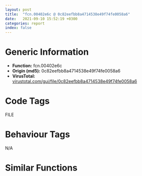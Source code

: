```yaml
---
layout: post
title:  "fcn.00402e6c @ 0c82eefbb8a4714538e49f74fe0058a6"
date:   2021-09-10 15:52:19 +0300
categories: report
index: false
---
```


# Generic Information
- **Function:** fcn.00402e6c
- **Origin (md5):** 0c82eefbb8a4714538e49f74fe0058a6
- **VirusTotal:** [virustotal.com/gui/file/0c82eefbb8a4714538e49f74fe0058a6][virustotal_ref]

# Code Tags
<span class="tag" id="FILE">FILE</span>


# Behaviour Tags
<span class="bhv-tag" id="na">N/A</span>

# Similar Functions
<script type="text/javascript" src="https://www.gstatic.com/charts/loader.js"></script>
<script type="text/javascript">

    google.charts.load('current', {'packages':['corechart']});
    google.charts.setOnLoadCallback(drawChart);

    function drawChart() {
    var data = new google.visualization.DataTable();
        data.addColumn('number', 'X');
        data.addColumn('number', 'Y');
        data.addColumn({type: 'string', role: 'tooltip', 'p': {'html': true}});
        data.addColumn({'type': 'string', 'role': 'style'});
        
        data.addRows([
    [-116.32703399658203, 223.261962890625, '<b><a href="/report/fcn.00402e6c@0c82eefbb8a4714538e49f74fe0058a6">fcn.00402e6c</a><br>@0c82eefbb8a4714538e49f74fe0058a6</b><br>push ebp<br>mov ebp, esp<br>sub esp, 0x54<br>push ebx<br>push esi<br>mov esi, dword[ebp+0x14]<br>push edi<br>mov edi, dword[ebp+0x10]<br>mov dword[ebp-8], esi<br>test edi, edi<br>jne 0x402e89<br>mov dword[ebp-8], 0x8000<br>and dword[ebp-4], 0<br>mov ebx, edi<br>test edi, edi<br>jne 0x402e98<br>mov ebx, 0x417c70<br>mov eax, dword[ebp+8]<br>test eax, eax<br>jl 0x402ead<br>mov ecx, dword[0x446f18]<br>add ecx, eax<br>push ecx<br>call fcn.00403091<br>lea eax, [ebp+0x14]<br>push 4<br>push eax<br>call fcn.0040305f<br>test eax, eax<br>je 0x40300a<br>test byte[ebp+0x17], 0x80<br>je 0x402ff3<br>call dword[sym.imp.KERNEL32.dll_GetTickCount]<br>mov ecx, 0x413be0<br>mov dword[ebp-0xc], eax<br>call fcn.00405f6f<br>and dword[ebp+0x14], 0x7fffffff<br>mov eax, dword[ebp+0x14]<br>mov dword[ebp+8], eax<br>jle 0x403055<br>mov esi, 0x4000<br>cmp dword[ebp+0x14], esi<br>jge 0x402efd<br>mov esi, dword[ebp+0x14]<br>mov edi, 0x413c70<br>push esi<br>push edi<br>call fcn.0040305f<br>test eax, eax<br>je 0x40300a<br>sub dword[ebp+0x14], esi<br>mov dword[0x413bf8], edi<br>mov dword[0x413bfc], esi<br>mov eax, dword[ebp-8]<br>mov ecx, 0x413be0<br>mov dword[0x413c00], ebx<br>mov dword[0x413c04], eax<br>call fcn.00405f8f<br>test eax, eax<br>mov dword[ebp-0x14], eax<br>jl 0x402feb<br>mov esi, dword[0x413c00]<br>sub esi, ebx<br>call dword[sym.imp.KERNEL32.dll_GetTickCount]<br>test byte[0x446f74], 1<br>mov edi, eax<br>je 0x402f9f<br>sub eax, dword[ebp-0xc]<br>cmp eax, 0xc8<br>ja 0x402f6c<br>cmp dword[ebp+0x14], 0<br>jne 0x402f9f<br>mov eax, dword[ebp+8]<br>push dword[ebp+8]<br>sub eax, dword[ebp+0x14]<br>push 0x64<br>push eax<br>call dword[sym.imp.KERNEL32.dll_MulDiv]<br>push eax<br>lea eax, [ebp-0x54]<br>push str....__d__<br>push eax<br>call dword[sym.imp.USER32.dll_wsprintfA]<br>add esp, 0xc<br>lea eax, [ebp-0x54]<br>push eax<br>push 0<br>call fcn.00404e71<br>mov dword[ebp-0xc], edi<br>xor eax, eax<br>cmp esi, eax<br>je 0x402fe0<br>cmp dword[ebp+0x10], eax<br>jne 0x402fc8<br>push eax<br>lea eax, [ebp-0x10]<br>push eax<br>push esi<br>push ebx<br>push dword[ebp+0xc]<br>call dword[sym.imp.KERNEL32.dll_WriteFile]<br>test eax, eax<br>je 0x402fef<br>cmp dword[ebp-0x10], esi<br>jne 0x402fef<br>add dword[ebp-4], esi<br>jmp 0x402fd4<br>add dword[ebp-4], esi<br>sub dword[ebp-8], esi<br>mov ebx, dword[0x413c00]<br>cmp dword[ebp-0x14], 1<br>jne 0x402f20<br>jmp 0x403055<br>cmp dword[ebp+0x14], eax<br>jg 0x402ef0<br>jmp 0x403055<br>push 0xfffffffffffffffc<br>jmp 0x40300c<br>push 0xfffffffffffffffe<br>jmp 0x40300c<br>test edi, edi<br>je 0x40304a<br>cmp dword[ebp+0x14], esi<br>jge 0x402fff<br>mov esi, dword[ebp+0x14]<br>push esi<br>push edi<br>call fcn.0040305f<br>test eax, eax<br>jne 0x403052<br>push 0xfffffffffffffffd<br>pop eax<br>jmp 0x403058<br>mov esi, dword[ebp-8]<br>cmp dword[ebp+0x14], esi<br>jge 0x40301a<br>mov esi, dword[ebp+0x14]<br>mov edi, 0x413c70<br>push esi<br>push edi<br>call fcn.0040305f<br>test eax, eax<br>je 0x40300a<br>lea eax, [ebp+0x10]<br>push 0<br>push eax<br>push esi<br>push edi<br>push dword[ebp+0xc]<br>call dword[sym.imp.KERNEL32.dll_WriteFile]<br>test eax, eax<br>je 0x402fef<br>cmp esi, dword[ebp+0x10]<br>jne 0x402fef<br>add dword[ebp-4], esi<br>sub dword[ebp+0x14], esi<br>cmp dword[ebp+0x14], 0<br>jg 0x40300f<br>jmp 0x403055<br>mov dword[ebp-4], esi<br>mov eax, dword[ebp-4]<br>pop edi<br>pop esi<br>pop ebx<br>leave <br>ret 0x10<br><eoc> ', 'point { fill-color: #e0440e; }'],
[-177.40907287597656, -249.50750732421875, '<b><a href="/report/fcn.0040337f@fc08a944a357dc216338592f13f65b60">fcn.0040337f</a><br>@fc08a944a357dc216338592f13f65b60</b><br>push ebp<br>mov ebp, esp<br>sub esp, 0x94<br>push ebx<br>push esi<br>mov esi, dword[ebp+0x14]<br>push edi<br>mov edi, dword[ebp+0x10]<br>mov dword[ebp-8], esi<br>test edi, edi<br>jne 0x40339f<br>mov dword[ebp-8], 0x8000<br>and dword[ebp-4], 0<br>mov ebx, edi<br>test edi, edi<br>jne 0x4033ae<br>mov ebx, 0x423150<br>mov eax, dword[ebp+8]<br>test eax, eax<br>js 0x4033c3<br>mov ecx, dword[0x472e18]<br>add ecx, eax<br>push ecx<br>call fcn.00403368<br>push 4<br>lea eax, [ebp+0x14]<br>push eax<br>call fcn.00403336<br>test eax, eax<br>jne 0x4033da<br>push 0xfffffffffffffffd<br>pop eax<br>jmp 0x403539<br>test dword[ebp+0x14], 0x80000000<br>je 0x403518<br>call dword[sym.imp.KERNEL32.dll_GetTickCount]<br>mov ecx, 0x433158<br>mov dword[ebp-0xc], eax<br>call fcn.004072f2<br>and dword[ebp+0x14], 0x7fffffff<br>mov eax, dword[ebp+0x14]<br>mov dword[ebp+8], eax<br>jle 0x403536<br>mov esi, 0x4000<br>cmp dword[ebp+0x14], esi<br>jge 0x40341a<br>mov esi, dword[ebp+0x14]<br>push esi<br>mov edi, 0x41f150<br>push edi<br>call fcn.00403336<br>test eax, eax<br>je 0x4033d2<br>sub dword[ebp+0x14], esi<br>mov dword[0x433170], edi<br>mov dword[0x433174], esi<br>mov eax, dword[ebp-8]<br>mov ecx, 0x433158<br>mov dword[0x433178], ebx<br>mov dword[0x43317c], eax<br>call fcn.00407312<br>mov dword[ebp-0x10], eax<br>test eax, eax<br>js 0x40350a<br>mov esi, dword[0x433178]<br>sub esi, ebx<br>call dword[sym.imp.KERNEL32.dll_GetTickCount]<br>test byte[0x472eb4], 1<br>mov edi, eax<br>je 0x4034be<br>sub eax, dword[ebp-0xc]<br>cmp eax, 0xc8<br>ja 0x403485<br>cmp dword[ebp+0x14], 0<br>jne 0x4034be<br>push dword[ebp+8]<br>mov eax, dword[ebp+8]<br>sub eax, dword[ebp+0x14]<br>push 0x64<br>push eax<br>call dword[sym.imp.KERNEL32.dll_MulDiv]<br>push eax<br>lea eax, [ebp-0x94]<br>push str....__d__<br>push eax<br>call dword[sym.imp.USER32.dll_wsprintfW]<br>add esp, 0xc<br>lea eax, [ebp-0x94]<br>push eax<br>push 0<br>call fcn.00404f72<br>mov dword[ebp-0xc], edi<br>xor eax, eax<br>cmp esi, eax<br>je 0x4034ff<br>cmp dword[ebp+0x10], eax<br>jne 0x4034e7<br>push eax<br>lea eax, [ebp-0x14]<br>push eax<br>push esi<br>push ebx<br>push dword[ebp+0xc]<br>call dword[sym.imp.KERNEL32.dll_WriteFile]<br>test eax, eax<br>je 0x403511<br>cmp dword[ebp-0x14], esi<br>jne 0x403511<br>add dword[ebp-4], esi<br>jmp 0x4034f3<br>add dword[ebp-4], esi<br>sub dword[ebp-8], esi<br>mov ebx, dword[0x433178]<br>cmp dword[ebp-0x10], 1<br>jne 0x403439<br>jmp 0x403536<br>cmp dword[ebp+0x14], eax<br>jg 0x40340d<br>jmp 0x403536<br>push 0xfffffffffffffffc<br>jmp 0x4033d4<br>push 0xfffffffffffffffe<br>jmp 0x4033d4<br>test edi, edi<br>je 0x40357f<br>cmp dword[ebp+0x14], esi<br>jge 0x403524<br>mov esi, dword[ebp+0x14]<br>push esi<br>push edi<br>call fcn.00403336<br>test eax, eax<br>je 0x4033d2<br>mov dword[ebp-4], esi<br>mov eax, dword[ebp-4]<br>pop edi<br>pop esi<br>pop ebx<br>leave <br>ret 0x10<br>mov esi, dword[ebp-8]<br>cmp dword[ebp+0x14], esi<br>jge 0x40354b<br>mov esi, dword[ebp+0x14]<br>push esi<br>mov edi, 0x41f150<br>push edi<br>call fcn.00403336<br>test eax, eax<br>je 0x4033d2<br>push 0<br>lea eax, [ebp+0x10]<br>push eax<br>push esi<br>push edi<br>push dword[ebp+0xc]<br>call dword[sym.imp.KERNEL32.dll_WriteFile]<br>test eax, eax<br>je 0x403511<br>cmp esi, dword[ebp+0x10]<br>jne 0x403511<br>add dword[ebp-4], esi<br>sub dword[ebp+0x14], esi<br>cmp dword[ebp+0x14], 0<br>jg 0x403540<br>jmp 0x403536<br><eoc> ', 'null'],
[150.17181396484375, -52.719818115234375, '<b><a href="/report/fcn.0040337f@999ae3491971c32d67bd4c32561ea381">fcn.0040337f</a><br>@999ae3491971c32d67bd4c32561ea381</b><br>push ebp<br>mov ebp, esp<br>sub esp, 0x98<br>push ebx<br>mov ebx, dword[ebp+0x10]<br>push esi<br>mov esi, dword[ebp+0x14]<br>push edi<br>xor edi, edi<br>mov dword[ebp-8], esi<br>cmp ebx, edi<br>jne 0x4033a1<br>mov dword[ebp-8], 0x8000<br>mov dword[ebp-4], edi<br>mov dword[ebp-0xc], ebx<br>cmp ebx, edi<br>jne 0x4033b2<br>mov dword[ebp-0xc], 0x424170<br>mov eax, dword[ebp+8]<br>cmp eax, edi<br>jl 0x4033c7<br>mov ecx, dword[0x47eaf8]<br>add ecx, eax<br>push ecx<br>call fcn.00403368<br>push 4<br>lea eax, [ebp+0x14]<br>push eax<br>call fcn.00403336<br>test eax, eax<br>jne 0x4033de<br>push 0xfffffffffffffffd<br>pop eax<br>jmp 0x403567<br>test dword[ebp+0x14], 0x80000000<br>je 0x403546<br>mov ebx, dword[sym.imp.KERNEL32.dll_GetTickCount]<br>call ebx<br>and dword[ebp+0x14], 0x7fffffff<br>mov dword[ebp-0x10], eax<br>mov eax, 0x435d28<br>mov dword[0x43dd30], eax<br>mov dword[0x43dd2c], eax<br>mov eax, dword[ebp+0x14]<br>mov dword[0x434188], 8<br>mov dword[0x4346a4], edi<br>mov dword[0x4346a0], edi<br>mov dword[0x43dd28], 0x43dd28<br>mov dword[ebp+8], eax<br>jle 0x403564<br>mov esi, 0x4000<br>cmp dword[ebp+0x14], esi<br>jge 0x403445<br>mov esi, dword[ebp+0x14]<br>push esi<br>mov edi, 0x420170<br>push edi<br>call fcn.00403336<br>test eax, eax<br>je 0x4033d6<br>sub dword[ebp+0x14], esi<br>mov dword[0x434178], edi<br>mov dword[0x43417c], esi<br>mov eax, dword[ebp-8]<br>mov edi, dword[ebp-0xc]<br>push 0x434178<br>mov dword[0x434180], edi<br>mov dword[0x434184], eax<br>call fcn.004076a0<br>mov dword[ebp-0x14], eax<br>test eax, eax<br>js 0x403538<br>mov esi, dword[0x434180]<br>sub esi, edi<br>call ebx<br>test byte[0x47eb94], 1<br>mov edi, eax<br>je 0x4034e8<br>sub eax, dword[ebp-0x10]<br>cmp eax, 0xc8<br>ja 0x4034af<br>cmp dword[ebp+0x14], 0<br>jne 0x4034e8<br>push dword[ebp+8]<br>mov eax, dword[ebp+8]<br>sub eax, dword[ebp+0x14]<br>push 0x64<br>push eax<br>call dword[sym.imp.KERNEL32.dll_MulDiv]<br>push eax<br>lea eax, [ebp-0x98]<br>push str....__d__<br>push eax<br>call dword[sym.imp.USER32.dll_wsprintfW]<br>add esp, 0xc<br>lea eax, [ebp-0x98]<br>push eax<br>push 0<br>call fcn.00404f9e<br>mov dword[ebp-0x10], edi<br>xor eax, eax<br>cmp esi, eax<br>je 0x40352d<br>cmp dword[ebp+0x10], eax<br>jne 0x403513<br>push eax<br>lea eax, [ebp-0x18]<br>push eax<br>push esi<br>push dword[ebp-0xc]<br>push dword[ebp+0xc]<br>call dword[sym.imp.KERNEL32.dll_WriteFile]<br>test eax, eax<br>je 0x40353f<br>cmp dword[ebp-0x18], esi<br>jne 0x40353f<br>add dword[ebp-4], esi<br>jmp 0x403521<br>mov eax, dword[0x434180]<br>add dword[ebp-4], esi<br>sub dword[ebp-8], esi<br>mov dword[ebp-0xc], eax<br>cmp dword[ebp-0x14], 1<br>jne 0x403464<br>jmp 0x403564<br>cmp dword[ebp+0x14], eax<br>jg 0x403438<br>jmp 0x403564<br>push 0xfffffffffffffffc<br>jmp 0x4033d8<br>push 0xfffffffffffffffe<br>jmp 0x4033d8<br>cmp ebx, edi<br>je 0x4035ac<br>cmp dword[ebp+0x14], esi<br>jge 0x403552<br>mov esi, dword[ebp+0x14]<br>push esi<br>push ebx<br>call fcn.00403336<br>test eax, eax<br>je 0x4033d6<br>mov dword[ebp-4], esi<br>mov eax, dword[ebp-4]<br>pop edi<br>pop esi<br>pop ebx<br>leave <br>ret 0x10<br>mov esi, dword[ebp-8]<br>cmp dword[ebp+0x14], esi<br>jge 0x403579<br>mov esi, dword[ebp+0x14]<br>push esi<br>mov ebx, 0x420170<br>push ebx<br>call fcn.00403336<br>test eax, eax<br>je 0x4033d6<br>push edi<br>lea eax, [ebp+0x10]<br>push eax<br>push esi<br>push ebx<br>push dword[ebp+0xc]<br>call dword[sym.imp.KERNEL32.dll_WriteFile]<br>test eax, eax<br>je 0x40353f<br>cmp esi, dword[ebp+0x10]<br>jne 0x40353f<br>add dword[ebp-4], esi<br>sub dword[ebp+0x14], esi<br>cmp dword[ebp+0x14], edi<br>jg 0x40356e<br>jmp 0x403564<br><eoc> ', 'null'],
[-297.7352294921875, 112.77852630615234, '<b><a href="/report/fcn.00402e5b@8cfdb0713f3b8f9b0a5ef775f40cf182">fcn.00402e5b</a><br>@8cfdb0713f3b8f9b0a5ef775f40cf182</b><br>push ebp<br>mov ebp, esp<br>sub esp, 0x58<br>push ebx<br>push esi<br>mov esi, dword[ebp+0x14]<br>push edi<br>mov edi, dword[ebp+0x10]<br>mov dword[ebp-8], esi<br>test edi, edi<br>jne 0x402e78<br>mov dword[ebp-8], reloc.GDI32.dll_SetTextColor<br>and dword[ebp-4], 0<br>mov dword[ebp-0xc], edi<br>test edi, edi<br>jne 0x402e8a<br>mov dword[ebp-0xc], 0x418b88<br>mov eax, dword[ebp+8]<br>test eax, eax<br>jl 0x402e9f<br>mov ecx, dword[0x42ebb8]<br>add ecx, eax<br>push ecx<br>call fcn.004030af<br>lea eax, [ebp+0x14]<br>push 4<br>push eax<br>call fcn.0040307d<br>test eax, eax<br>je 0x403028<br>test byte[ebp+0x17], 0x80<br>je 0x403011<br>mov ebx, dword[sym.imp.KERNEL32.dll_GetTickCount]<br>call ebx<br>and dword[0x40b4ec], 0<br>and dword[0x40b4e8], 0<br>and dword[ebp+0x14], 0x7fffffff<br>mov dword[ebp-0x10], eax<br>mov eax, 0x40cb70<br>mov dword[0x40afd0], 8<br>mov dword[0x414b78], eax<br>mov dword[0x414b74], eax<br>mov eax, dword[ebp+0x14]<br>mov dword[0x414b70], 0x414b70<br>mov dword[ebp+8], eax<br>jle 0x403073<br>mov esi, 0x4000<br>cmp dword[ebp+0x14], esi<br>jge 0x402f18<br>mov esi, dword[ebp+0x14]<br>mov edi, 0x414b88<br>push esi<br>push edi<br>call fcn.0040307d<br>test eax, eax<br>je 0x403028<br>sub dword[ebp+0x14], esi<br>mov dword[0x40afc0], edi<br>mov dword[0x40afc4], esi<br>mov edi, dword[ebp-0xc]<br>mov eax, dword[ebp-8]<br>push 0x40afc0<br>mov dword[0x40afc8], edi<br>mov dword[0x40afcc], eax<br>call fcn.00405e08<br>test eax, eax<br>mov dword[ebp-0x18], eax<br>jl 0x403009<br>mov esi, dword[0x40afc8]<br>sub esi, edi<br>call ebx<br>test byte[0x42ec14], 1<br>mov edi, eax<br>je 0x402fb9<br>sub eax, dword[ebp-0x10]<br>cmp eax, 0xc8<br>ja 0x402f86<br>cmp dword[ebp+0x14], 0<br>jne 0x402fb9<br>mov eax, dword[ebp+8]<br>push dword[ebp+8]<br>sub eax, dword[ebp+0x14]<br>push 0x64<br>push eax<br>call dword[sym.imp.KERNEL32.dll_MulDiv]<br>push eax<br>lea eax, [ebp-0x58]<br>push str....__d__<br>push eax<br>call dword[sym.imp.USER32.dll_wsprintfA]<br>add esp, 0xc<br>lea eax, [ebp-0x58]<br>push eax<br>push 0<br>call fcn.00404daa<br>mov dword[ebp-0x10], edi<br>xor eax, eax<br>cmp esi, eax<br>je 0x402ffe<br>cmp dword[ebp+0x10], eax<br>jne 0x402fe4<br>push eax<br>lea eax, [ebp-0x14]<br>push eax<br>push esi<br>push dword[ebp-0xc]<br>push dword[ebp+0xc]<br>call dword[sym.imp.KERNEL32.dll_WriteFile]<br>test eax, eax<br>je 0x40300d<br>cmp dword[ebp-0x14], esi<br>jne 0x40300d<br>add dword[ebp-4], esi<br>jmp 0x402ff2<br>mov eax, dword[0x40afc8]<br>add dword[ebp-4], esi<br>sub dword[ebp-8], esi<br>mov dword[ebp-0xc], eax<br>cmp dword[ebp-0x18], 1<br>jne 0x402f3b<br>jmp 0x403073<br>cmp dword[ebp+0x14], eax<br>jg 0x402f0b<br>jmp 0x403073<br>push 0xfffffffffffffffc<br>jmp 0x40302a<br>push 0xfffffffffffffffe<br>jmp 0x40302a<br>test edi, edi<br>je 0x403068<br>cmp dword[ebp+0x14], esi<br>jge 0x40301d<br>mov esi, dword[ebp+0x14]<br>push esi<br>push edi<br>call fcn.0040307d<br>test eax, eax<br>jne 0x403070<br>push 0xfffffffffffffffd<br>pop eax<br>jmp 0x403076<br>mov esi, dword[ebp-8]<br>cmp dword[ebp+0x14], esi<br>jge 0x403038<br>mov esi, dword[ebp+0x14]<br>mov edi, 0x414b88<br>push esi<br>push edi<br>call fcn.0040307d<br>test eax, eax<br>je 0x403028<br>lea eax, [ebp+0x10]<br>push 0<br>push eax<br>push esi<br>push edi<br>push dword[ebp+0xc]<br>call dword[sym.imp.KERNEL32.dll_WriteFile]<br>test eax, eax<br>je 0x40300d<br>cmp esi, dword[ebp+0x10]<br>jne 0x40300d<br>add dword[ebp-4], esi<br>sub dword[ebp+0x14], esi<br>cmp dword[ebp+0x14], 0<br>jg 0x40302d<br>jmp 0x403073<br>mov dword[ebp-4], esi<br>mov eax, dword[ebp-4]<br>pop edi<br>pop esi<br>pop ebx<br>leave <br>ret 0x10<br><eoc> ', 'null'],
[-93.08837127685547, -20.707763671875, '<b><a href="/report/fcn.0040337f@e7f0482c425f7bc9cd320f60c1cfa28c">fcn.0040337f</a><br>@e7f0482c425f7bc9cd320f60c1cfa28c</b><br>push ebp<br>mov ebp, esp<br>sub esp, 0x94<br>push ebx<br>push esi<br>mov esi, dword[ebp+0x14]<br>push edi<br>mov edi, dword[ebp+0x10]<br>mov dword[ebp-8], esi<br>test edi, edi<br>jne 0x40339f<br>mov dword[ebp-8], 0x8000<br>and dword[ebp-4], 0<br>mov ebx, edi<br>test edi, edi<br>jne 0x4033ae<br>mov ebx, 0x423150<br>mov eax, dword[ebp+8]<br>test eax, eax<br>js 0x4033c3<br>mov ecx, dword[0x472e18]<br>add ecx, eax<br>push ecx<br>call fcn.00403368<br>push 4<br>lea eax, [ebp+0x14]<br>push eax<br>call fcn.00403336<br>test eax, eax<br>jne 0x4033da<br>push 0xfffffffffffffffd<br>pop eax<br>jmp 0x403539<br>test dword[ebp+0x14], 0x80000000<br>je 0x403518<br>call dword[sym.imp.KERNEL32.dll_GetTickCount]<br>mov ecx, 0x433158<br>mov dword[ebp-0xc], eax<br>call fcn.004072f2<br>and dword[ebp+0x14], 0x7fffffff<br>mov eax, dword[ebp+0x14]<br>mov dword[ebp+8], eax<br>jle 0x403536<br>mov esi, 0x4000<br>cmp dword[ebp+0x14], esi<br>jge 0x40341a<br>mov esi, dword[ebp+0x14]<br>push esi<br>mov edi, 0x41f150<br>push edi<br>call fcn.00403336<br>test eax, eax<br>je 0x4033d2<br>sub dword[ebp+0x14], esi<br>mov dword[0x433170], edi<br>mov dword[0x433174], esi<br>mov eax, dword[ebp-8]<br>mov ecx, 0x433158<br>mov dword[0x433178], ebx<br>mov dword[0x43317c], eax<br>call fcn.00407312<br>mov dword[ebp-0x10], eax<br>test eax, eax<br>js 0x40350a<br>mov esi, dword[0x433178]<br>sub esi, ebx<br>call dword[sym.imp.KERNEL32.dll_GetTickCount]<br>test byte[0x472eb4], 1<br>mov edi, eax<br>je 0x4034be<br>sub eax, dword[ebp-0xc]<br>cmp eax, 0xc8<br>ja 0x403485<br>cmp dword[ebp+0x14], 0<br>jne 0x4034be<br>push dword[ebp+8]<br>mov eax, dword[ebp+8]<br>sub eax, dword[ebp+0x14]<br>push 0x64<br>push eax<br>call dword[sym.imp.KERNEL32.dll_MulDiv]<br>push eax<br>lea eax, [ebp-0x94]<br>push str....__d__<br>push eax<br>call dword[sym.imp.USER32.dll_wsprintfW]<br>add esp, 0xc<br>lea eax, [ebp-0x94]<br>push eax<br>push 0<br>call fcn.00404f72<br>mov dword[ebp-0xc], edi<br>xor eax, eax<br>cmp esi, eax<br>je 0x4034ff<br>cmp dword[ebp+0x10], eax<br>jne 0x4034e7<br>push eax<br>lea eax, [ebp-0x14]<br>push eax<br>push esi<br>push ebx<br>push dword[ebp+0xc]<br>call dword[sym.imp.KERNEL32.dll_WriteFile]<br>test eax, eax<br>je 0x403511<br>cmp dword[ebp-0x14], esi<br>jne 0x403511<br>add dword[ebp-4], esi<br>jmp 0x4034f3<br>add dword[ebp-4], esi<br>sub dword[ebp-8], esi<br>mov ebx, dword[0x433178]<br>cmp dword[ebp-0x10], 1<br>jne 0x403439<br>jmp 0x403536<br>cmp dword[ebp+0x14], eax<br>jg 0x40340d<br>jmp 0x403536<br>push 0xfffffffffffffffc<br>jmp 0x4033d4<br>push 0xfffffffffffffffe<br>jmp 0x4033d4<br>test edi, edi<br>je 0x40357f<br>cmp dword[ebp+0x14], esi<br>jge 0x403524<br>mov esi, dword[ebp+0x14]<br>push esi<br>push edi<br>call fcn.00403336<br>test eax, eax<br>je 0x4033d2<br>mov dword[ebp-4], esi<br>mov eax, dword[ebp-4]<br>pop edi<br>pop esi<br>pop ebx<br>leave <br>ret 0x10<br>mov esi, dword[ebp-8]<br>cmp dword[ebp+0x14], esi<br>jge 0x40354b<br>mov esi, dword[ebp+0x14]<br>push esi<br>mov edi, 0x41f150<br>push edi<br>call fcn.00403336<br>test eax, eax<br>je 0x4033d2<br>push 0<br>lea eax, [ebp+0x10]<br>push eax<br>push esi<br>push edi<br>push dword[ebp+0xc]<br>call dword[sym.imp.KERNEL32.dll_WriteFile]<br>test eax, eax<br>je 0x403511<br>cmp esi, dword[ebp+0x10]<br>jne 0x403511<br>add dword[ebp-4], esi<br>sub dword[ebp+0x14], esi<br>cmp dword[ebp+0x14], 0<br>jg 0x403540<br>jmp 0x403536<br><eoc> ', 'null'],
[34.25730895996094, -230.4360809326172, '<b><a href="/report/fcn.0040337f@5bfd33ece1aeef8bda2c7fc886262ed9">fcn.0040337f</a><br>@5bfd33ece1aeef8bda2c7fc886262ed9</b><br>push ebp<br>mov ebp, esp<br>sub esp, 0x98<br>push ebx<br>mov ebx, dword[ebp+0x10]<br>push esi<br>mov esi, dword[ebp+0x14]<br>push edi<br>xor edi, edi<br>mov dword[ebp-8], esi<br>cmp ebx, edi<br>jne 0x4033a1<br>mov dword[ebp-8], 0x8000<br>mov dword[ebp-4], edi<br>mov dword[ebp-0xc], ebx<br>cmp ebx, edi<br>jne 0x4033b2<br>mov dword[ebp-0xc], 0x424170<br>mov eax, dword[ebp+8]<br>cmp eax, edi<br>jl 0x4033c7<br>mov ecx, dword[0x47eaf8]<br>add ecx, eax<br>push ecx<br>call fcn.00403368<br>push 4<br>lea eax, [ebp+0x14]<br>push eax<br>call fcn.00403336<br>test eax, eax<br>jne 0x4033de<br>push 0xfffffffffffffffd<br>pop eax<br>jmp 0x403567<br>test dword[ebp+0x14], 0x80000000<br>je 0x403546<br>mov ebx, dword[sym.imp.KERNEL32.dll_GetTickCount]<br>call ebx<br>and dword[ebp+0x14], 0x7fffffff<br>mov dword[ebp-0x10], eax<br>mov eax, 0x435d28<br>mov dword[0x43dd30], eax<br>mov dword[0x43dd2c], eax<br>mov eax, dword[ebp+0x14]<br>mov dword[0x434188], 8<br>mov dword[0x4346a4], edi<br>mov dword[0x4346a0], edi<br>mov dword[0x43dd28], 0x43dd28<br>mov dword[ebp+8], eax<br>jle 0x403564<br>mov esi, 0x4000<br>cmp dword[ebp+0x14], esi<br>jge 0x403445<br>mov esi, dword[ebp+0x14]<br>push esi<br>mov edi, 0x420170<br>push edi<br>call fcn.00403336<br>test eax, eax<br>je 0x4033d6<br>sub dword[ebp+0x14], esi<br>mov dword[0x434178], edi<br>mov dword[0x43417c], esi<br>mov eax, dword[ebp-8]<br>mov edi, dword[ebp-0xc]<br>push 0x434178<br>mov dword[0x434180], edi<br>mov dword[0x434184], eax<br>call fcn.004076a0<br>mov dword[ebp-0x14], eax<br>test eax, eax<br>js 0x403538<br>mov esi, dword[0x434180]<br>sub esi, edi<br>call ebx<br>test byte[0x47eb94], 1<br>mov edi, eax<br>je 0x4034e8<br>sub eax, dword[ebp-0x10]<br>cmp eax, 0xc8<br>ja 0x4034af<br>cmp dword[ebp+0x14], 0<br>jne 0x4034e8<br>push dword[ebp+8]<br>mov eax, dword[ebp+8]<br>sub eax, dword[ebp+0x14]<br>push 0x64<br>push eax<br>call dword[sym.imp.KERNEL32.dll_MulDiv]<br>push eax<br>lea eax, [ebp-0x98]<br>push str....__d__<br>push eax<br>call dword[sym.imp.USER32.dll_wsprintfW]<br>add esp, 0xc<br>lea eax, [ebp-0x98]<br>push eax<br>push 0<br>call fcn.00404f9e<br>mov dword[ebp-0x10], edi<br>xor eax, eax<br>cmp esi, eax<br>je 0x40352d<br>cmp dword[ebp+0x10], eax<br>jne 0x403513<br>push eax<br>lea eax, [ebp-0x18]<br>push eax<br>push esi<br>push dword[ebp-0xc]<br>push dword[ebp+0xc]<br>call dword[sym.imp.KERNEL32.dll_WriteFile]<br>test eax, eax<br>je 0x40353f<br>cmp dword[ebp-0x18], esi<br>jne 0x40353f<br>add dword[ebp-4], esi<br>jmp 0x403521<br>mov eax, dword[0x434180]<br>add dword[ebp-4], esi<br>sub dword[ebp-8], esi<br>mov dword[ebp-0xc], eax<br>cmp dword[ebp-0x14], 1<br>jne 0x403464<br>jmp 0x403564<br>cmp dword[ebp+0x14], eax<br>jg 0x403438<br>jmp 0x403564<br>push 0xfffffffffffffffc<br>jmp 0x4033d8<br>push 0xfffffffffffffffe<br>jmp 0x4033d8<br>cmp ebx, edi<br>je 0x4035ac<br>cmp dword[ebp+0x14], esi<br>jge 0x403552<br>mov esi, dword[ebp+0x14]<br>push esi<br>push ebx<br>call fcn.00403336<br>test eax, eax<br>je 0x4033d6<br>mov dword[ebp-4], esi<br>mov eax, dword[ebp-4]<br>pop edi<br>pop esi<br>pop ebx<br>leave <br>ret 0x10<br>mov esi, dword[ebp-8]<br>cmp dword[ebp+0x14], esi<br>jge 0x403579<br>mov esi, dword[ebp+0x14]<br>push esi<br>mov ebx, 0x420170<br>push ebx<br>call fcn.00403336<br>test eax, eax<br>je 0x4033d6<br>push edi<br>lea eax, [ebp+0x10]<br>push eax<br>push esi<br>push ebx<br>push dword[ebp+0xc]<br>call dword[sym.imp.KERNEL32.dll_WriteFile]<br>test eax, eax<br>je 0x40353f<br>cmp esi, dword[ebp+0x10]<br>jne 0x40353f<br>add dword[ebp-4], esi<br>sub dword[ebp+0x14], esi<br>cmp dword[ebp+0x14], edi<br>jg 0x40356e<br>jmp 0x403564<br><eoc> ', 'null'],
[-325.73675537109375, -97.77249908447266, '<b><a href="/report/fcn.00402e5b@88c77a55c813a535f04a021f665ec5b4">fcn.00402e5b</a><br>@88c77a55c813a535f04a021f665ec5b4</b><br>push ebp<br>mov ebp, esp<br>sub esp, 0x54<br>push ebx<br>push esi<br>mov esi, dword[ebp+0x14]<br>push edi<br>mov edi, dword[ebp+0x10]<br>mov dword[ebp-8], esi<br>test edi, edi<br>jne 0x402e78<br>mov dword[ebp-8], 0x8000<br>and dword[ebp-4], 0<br>mov ebx, edi<br>test edi, edi<br>jne 0x402e87<br>mov ebx, 0x40f020<br>mov eax, dword[ebp+8]<br>test eax, eax<br>jl 0x402e9c<br>mov ecx, dword[0x423ed8]<br>add ecx, eax<br>push ecx<br>call fcn.00403080<br>lea eax, [ebp+0x14]<br>push 4<br>push eax<br>call fcn.0040304e<br>test eax, eax<br>je 0x402ff9<br>test byte[ebp+0x17], 0x80<br>je 0x402fe2<br>call dword[sym.imp.KERNEL32.dll_GetTickCount]<br>mov ecx, 0x40af90<br>mov dword[ebp-0xc], eax<br>call fcn.00405dd9<br>and dword[ebp+0x14], 0x7fffffff<br>mov eax, dword[ebp+0x14]<br>mov dword[ebp+8], eax<br>jle 0x403044<br>mov esi, 0x4000<br>cmp dword[ebp+0x14], esi<br>jge 0x402eec<br>mov esi, dword[ebp+0x14]<br>mov edi, 0x40b020<br>push esi<br>push edi<br>call fcn.0040304e<br>test eax, eax<br>je 0x402ff9<br>sub dword[ebp+0x14], esi<br>mov dword[0x40afa8], edi<br>mov dword[0x40afac], esi<br>mov eax, dword[ebp-8]<br>mov ecx, 0x40af90<br>mov dword[0x40afb0], ebx<br>mov dword[0x40afb4], eax<br>call fcn.00405df9<br>test eax, eax<br>mov dword[ebp-0x14], eax<br>jl 0x402fda<br>mov esi, dword[0x40afb0]<br>sub esi, ebx<br>call dword[sym.imp.KERNEL32.dll_GetTickCount]<br>test byte[0x423f34], 1<br>mov edi, eax<br>je 0x402f8e<br>sub eax, dword[ebp-0xc]<br>cmp eax, 0xc8<br>ja 0x402f5b<br>cmp dword[ebp+0x14], 0<br>jne 0x402f8e<br>mov eax, dword[ebp+8]<br>push dword[ebp+8]<br>sub eax, dword[ebp+0x14]<br>push 0x64<br>push eax<br>call dword[sym.imp.KERNEL32.dll_MulDiv]<br>push eax<br>lea eax, [ebp-0x54]<br>push str....__d__<br>push eax<br>call dword[sym.imp.USER32.dll_wsprintfA]<br>add esp, 0xc<br>lea eax, [ebp-0x54]<br>push eax<br>push 0<br>call fcn.00404d7b<br>mov dword[ebp-0xc], edi<br>xor eax, eax<br>cmp esi, eax<br>je 0x402fcf<br>cmp dword[ebp+0x10], eax<br>jne 0x402fb7<br>push eax<br>lea eax, [ebp-0x10]<br>push eax<br>push esi<br>push ebx<br>push dword[ebp+0xc]<br>call dword[sym.imp.KERNEL32.dll_WriteFile]<br>test eax, eax<br>je 0x402fde<br>cmp dword[ebp-0x10], esi<br>jne 0x402fde<br>add dword[ebp-4], esi<br>jmp 0x402fc3<br>add dword[ebp-4], esi<br>sub dword[ebp-8], esi<br>mov ebx, dword[0x40afb0]<br>cmp dword[ebp-0x14], 1<br>jne 0x402f0f<br>jmp 0x403044<br>cmp dword[ebp+0x14], eax<br>jg 0x402edf<br>jmp 0x403044<br>push 0xfffffffffffffffc<br>jmp 0x402ffb<br>push 0xfffffffffffffffe<br>jmp 0x402ffb<br>test edi, edi<br>je 0x403039<br>cmp dword[ebp+0x14], esi<br>jge 0x402fee<br>mov esi, dword[ebp+0x14]<br>push esi<br>push edi<br>call fcn.0040304e<br>test eax, eax<br>jne 0x403041<br>push 0xfffffffffffffffd<br>pop eax<br>jmp 0x403047<br>mov esi, dword[ebp-8]<br>cmp dword[ebp+0x14], esi<br>jge 0x403009<br>mov esi, dword[ebp+0x14]<br>mov edi, 0x40b020<br>push esi<br>push edi<br>call fcn.0040304e<br>test eax, eax<br>je 0x402ff9<br>lea eax, [ebp+0x10]<br>push 0<br>push eax<br>push esi<br>push edi<br>push dword[ebp+0xc]<br>call dword[sym.imp.KERNEL32.dll_WriteFile]<br>test eax, eax<br>je 0x402fde<br>cmp esi, dword[ebp+0x10]<br>jne 0x402fde<br>add dword[ebp-4], esi<br>sub dword[ebp+0x14], esi<br>cmp dword[ebp+0x14], 0<br>jg 0x402ffe<br>jmp 0x403044<br>mov dword[ebp-4], esi<br>mov eax, dword[ebp-4]<br>pop edi<br>pop esi<br>pop ebx<br>leave <br>ret 0x10<br><eoc> ', 'null'],
[82.32598876953125, 148.683837890625, '<b><a href="/report/fcn.0040337f@59b1876779e3211327c1a96e7e2c12c4">fcn.0040337f</a><br>@59b1876779e3211327c1a96e7e2c12c4</b><br>push ebp<br>mov ebp, esp<br>sub esp, 0x94<br>push ebx<br>push esi<br>mov esi, dword[ebp+0x14]<br>push edi<br>mov edi, dword[ebp+0x10]<br>mov dword[ebp-8], esi<br>test edi, edi<br>jne 0x40339f<br>mov dword[ebp-8], 0x8000<br>and dword[ebp-4], 0<br>mov ebx, edi<br>test edi, edi<br>jne 0x4033ae<br>mov ebx, 0x423150<br>mov eax, dword[ebp+8]<br>test eax, eax<br>js 0x4033c3<br>mov ecx, dword[0x472e18]<br>add ecx, eax<br>push ecx<br>call fcn.00403368<br>push 4<br>lea eax, [ebp+0x14]<br>push eax<br>call fcn.00403336<br>test eax, eax<br>jne 0x4033da<br>push 0xfffffffffffffffd<br>pop eax<br>jmp 0x403539<br>test dword[ebp+0x14], 0x80000000<br>je 0x403518<br>call dword[sym.imp.KERNEL32.dll_GetTickCount]<br>mov ecx, 0x433158<br>mov dword[ebp-0xc], eax<br>call fcn.004072f2<br>and dword[ebp+0x14], 0x7fffffff<br>mov eax, dword[ebp+0x14]<br>mov dword[ebp+8], eax<br>jle 0x403536<br>mov esi, 0x4000<br>cmp dword[ebp+0x14], esi<br>jge 0x40341a<br>mov esi, dword[ebp+0x14]<br>push esi<br>mov edi, 0x41f150<br>push edi<br>call fcn.00403336<br>test eax, eax<br>je 0x4033d2<br>sub dword[ebp+0x14], esi<br>mov dword[0x433170], edi<br>mov dword[0x433174], esi<br>mov eax, dword[ebp-8]<br>mov ecx, 0x433158<br>mov dword[0x433178], ebx<br>mov dword[0x43317c], eax<br>call fcn.00407312<br>mov dword[ebp-0x10], eax<br>test eax, eax<br>js 0x40350a<br>mov esi, dword[0x433178]<br>sub esi, ebx<br>call dword[sym.imp.KERNEL32.dll_GetTickCount]<br>test byte[0x472eb4], 1<br>mov edi, eax<br>je 0x4034be<br>sub eax, dword[ebp-0xc]<br>cmp eax, 0xc8<br>ja 0x403485<br>cmp dword[ebp+0x14], 0<br>jne 0x4034be<br>push dword[ebp+8]<br>mov eax, dword[ebp+8]<br>sub eax, dword[ebp+0x14]<br>push 0x64<br>push eax<br>call dword[sym.imp.KERNEL32.dll_MulDiv]<br>push eax<br>lea eax, [ebp-0x94]<br>push str....__d__<br>push eax<br>call dword[sym.imp.USER32.dll_wsprintfW]<br>add esp, 0xc<br>lea eax, [ebp-0x94]<br>push eax<br>push 0<br>call fcn.00404f72<br>mov dword[ebp-0xc], edi<br>xor eax, eax<br>cmp esi, eax<br>je 0x4034ff<br>cmp dword[ebp+0x10], eax<br>jne 0x4034e7<br>push eax<br>lea eax, [ebp-0x14]<br>push eax<br>push esi<br>push ebx<br>push dword[ebp+0xc]<br>call dword[sym.imp.KERNEL32.dll_WriteFile]<br>test eax, eax<br>je 0x403511<br>cmp dword[ebp-0x14], esi<br>jne 0x403511<br>add dword[ebp-4], esi<br>jmp 0x4034f3<br>add dword[ebp-4], esi<br>sub dword[ebp-8], esi<br>mov ebx, dword[0x433178]<br>cmp dword[ebp-0x10], 1<br>jne 0x403439<br>jmp 0x403536<br>cmp dword[ebp+0x14], eax<br>jg 0x40340d<br>jmp 0x403536<br>push 0xfffffffffffffffc<br>jmp 0x4033d4<br>push 0xfffffffffffffffe<br>jmp 0x4033d4<br>test edi, edi<br>je 0x40357f<br>cmp dword[ebp+0x14], esi<br>jge 0x403524<br>mov esi, dword[ebp+0x14]<br>push esi<br>push edi<br>call fcn.00403336<br>test eax, eax<br>je 0x4033d2<br>mov dword[ebp-4], esi<br>mov eax, dword[ebp-4]<br>pop edi<br>pop esi<br>pop ebx<br>leave <br>ret 0x10<br>mov esi, dword[ebp-8]<br>cmp dword[ebp+0x14], esi<br>jge 0x40354b<br>mov esi, dword[ebp+0x14]<br>push esi<br>mov edi, 0x41f150<br>push edi<br>call fcn.00403336<br>test eax, eax<br>je 0x4033d2<br>push 0<br>lea eax, [ebp+0x10]<br>push eax<br>push esi<br>push edi<br>push dword[ebp+0xc]<br>call dword[sym.imp.KERNEL32.dll_WriteFile]<br>test eax, eax<br>je 0x403511<br>cmp esi, dword[ebp+0x10]<br>jne 0x403511<br>add dword[ebp-4], esi<br>sub dword[ebp+0x14], esi<br>cmp dword[ebp+0x14], 0<br>jg 0x403540<br>jmp 0x403536<br><eoc> ', 'null'],

        ]);

    var options = {
        title: 'Similarity Plot',
        legend: 'none',
        colors: ['#dedbd9', '#e6693e', '#ec8f6e', '#f3b49f', '#f6c7b6'],
        tooltip: {isHtml: true, trigger: 'both'},
        explorer: {
        actions: ["dragToZoom", "rightClickToReset"],
        },
        chartArea: {
        width: '80%',
        height: '80%'
        },
        width: '100%',
        height: '100%'
    };

    var chart = new google.visualization.ScatterChart(document.getElementById('chart_div'));

    chart.draw(data, options);
    }
    
</script>


<div id="chart_div" style="width: 100%px; height: 100%;"></div>

# Disassembled Code
{% highlight nasm %}

push ebp
mov ebp, esp
sub esp, 0x54
push ebx
push esi
mov esi, dword[ebp+0x14]
push edi
mov edi, dword[ebp+0x10]
mov dword[ebp-8], esi
test edi, edi
jne 0x402e89
mov dword[ebp-8], 0x8000
and dword[ebp-4], 0
mov ebx, edi
test edi, edi
jne 0x402e98
mov ebx, 0x417c70
mov eax, dword[ebp+8]
test eax, eax
jl 0x402ead
mov ecx, dword[0x446f18]
add ecx, eax
push ecx
call fcn.00403091
lea eax, [ebp+0x14]
push 4
push eax
call fcn.0040305f
test eax, eax
je 0x40300a
test byte[ebp+0x17], 0x80
je 0x402ff3
call dword[sym.imp.KERNEL32.dll_GetTickCount]
mov ecx, 0x413be0
mov dword[ebp-0xc], eax
call fcn.00405f6f
and dword[ebp+0x14], 0x7fffffff
mov eax, dword[ebp+0x14]
mov dword[ebp+8], eax
jle 0x403055
mov esi, 0x4000
cmp dword[ebp+0x14], esi
jge 0x402efd
mov esi, dword[ebp+0x14]
mov edi, 0x413c70
push esi
push edi
call fcn.0040305f
test eax, eax
je 0x40300a
sub dword[ebp+0x14], esi
mov dword[0x413bf8], edi
mov dword[0x413bfc], esi
mov eax, dword[ebp-8]
mov ecx, 0x413be0
mov dword[0x413c00], ebx
mov dword[0x413c04], eax
call fcn.00405f8f
test eax, eax
mov dword[ebp-0x14], eax
jl 0x402feb
mov esi, dword[0x413c00]
sub esi, ebx
call dword[sym.imp.KERNEL32.dll_GetTickCount]
test byte[0x446f74], 1
mov edi, eax
je 0x402f9f
sub eax, dword[ebp-0xc]
cmp eax, 0xc8
ja 0x402f6c
cmp dword[ebp+0x14], 0
jne 0x402f9f
mov eax, dword[ebp+8]
push dword[ebp+8]
sub eax, dword[ebp+0x14]
push 0x64
push eax
call dword[sym.imp.KERNEL32.dll_MulDiv]
push eax
lea eax, [ebp-0x54]
push str....__d__
push eax
call dword[sym.imp.USER32.dll_wsprintfA]
add esp, 0xc
lea eax, [ebp-0x54]
push eax
push 0
call fcn.00404e71
mov dword[ebp-0xc], edi
xor eax, eax
cmp esi, eax
je 0x402fe0
cmp dword[ebp+0x10], eax
jne 0x402fc8
push eax
lea eax, [ebp-0x10]
push eax
push esi
push ebx
push dword[ebp+0xc]
call dword[sym.imp.KERNEL32.dll_WriteFile]
test eax, eax
je 0x402fef
cmp dword[ebp-0x10], esi
jne 0x402fef
add dword[ebp-4], esi
jmp 0x402fd4
add dword[ebp-4], esi
sub dword[ebp-8], esi
mov ebx, dword[0x413c00]
cmp dword[ebp-0x14], 1
jne 0x402f20
jmp 0x403055
cmp dword[ebp+0x14], eax
jg 0x402ef0
jmp 0x403055
push 0xfffffffffffffffc
jmp 0x40300c
push 0xfffffffffffffffe
jmp 0x40300c
test edi, edi
je 0x40304a
cmp dword[ebp+0x14], esi
jge 0x402fff
mov esi, dword[ebp+0x14]
push esi
push edi
call fcn.0040305f
test eax, eax
jne 0x403052
push 0xfffffffffffffffd
pop eax
jmp 0x403058
mov esi, dword[ebp-8]
cmp dword[ebp+0x14], esi
jge 0x40301a
mov esi, dword[ebp+0x14]
mov edi, 0x413c70
push esi
push edi
call fcn.0040305f
test eax, eax
je 0x40300a
lea eax, [ebp+0x10]
push 0
push eax
push esi
push edi
push dword[ebp+0xc]
call dword[sym.imp.KERNEL32.dll_WriteFile]
test eax, eax
je 0x402fef
cmp esi, dword[ebp+0x10]
jne 0x402fef
add dword[ebp-4], esi
sub dword[ebp+0x14], esi
cmp dword[ebp+0x14], 0
jg 0x40300f
jmp 0x403055
mov dword[ebp-4], esi
mov eax, dword[ebp-4]
pop edi
pop esi
pop ebx
leave
ret 0x10

{% endhighlight %}

[virustotal_ref]: https://www.virustotal.com/gui/file/0c82eefbb8a4714538e49f74fe0058a6